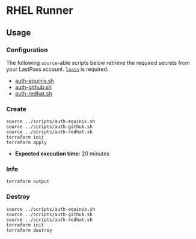 # RHEL Runner

## Usage

### Configuration

The following `source`-able scripts below retrieve the required secrets from your LastPass account. [`lpass`](https://github.com/lastpass/lastpass-cli) is required.

- [auth-equinix.sh](../scripts/auth-equinix.sh)
- [auth-github.sh](../scripts/auth-github.sh)
- [auth-redhat.sh](../scripts/auth-redhat.sh)

### Create

```shell
source ../scripts/auth-equinix.sh
source ../scripts/auth-github.sh
source ../scripts/auth-redhat.sh
terraform init
terraform apply
```

- **Expected execution time:** 20 minutes

### Info

```shell
terraform output
```

### Destroy

```shell
source ../scripts/auth-equinix.sh
source ../scripts/auth-github.sh
source ../scripts/auth-redhat.sh
terraform init
terraform destroy
```
